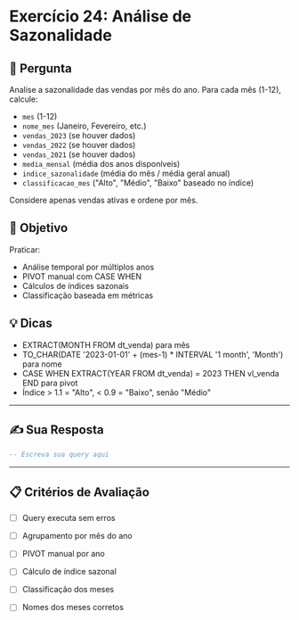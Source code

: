 # Exercício 24: Análise de Sazonalidade

## 📝 Pergunta

Analise a sazonalidade das vendas por mês do ano. Para cada mês (1-12), calcule:

- `mes` (1-12)
- `nome_mes` (Janeiro, Fevereiro, etc.)
- `vendas_2023` (se houver dados)
- `vendas_2022` (se houver dados)  
- `vendas_2021` (se houver dados)
- `media_mensal` (média dos anos disponíveis)
- `indice_sazonalidade` (média do mês / média geral anual)
- `classificacao_mes` ("Alto", "Médio", "Baixo" baseado no índice)

Considere apenas vendas ativas e ordene por mês.

## 🎯 Objetivo

Praticar:
- Análise temporal por múltiplos anos
- PIVOT manual com CASE WHEN
- Cálculos de índices sazonais
- Classificação baseada em métricas

## 💡 Dicas

- EXTRACT(MONTH FROM dt_venda) para mês
- TO_CHAR(DATE '2023-01-01' + (mes-1) * INTERVAL '1 month', 'Month') para nome
- CASE WHEN EXTRACT(YEAR FROM dt_venda) = 2023 THEN vl_venda END para pivot
- Índice > 1.1 = "Alto", < 0.9 = "Baixo", senão "Médio"

---

## ✍️ Sua Resposta

```sql
-- Escreva sua query aqui


```

---

## 📋 Critérios de Avaliação

- [ ] Query executa sem erros
- [ ] Agrupamento por mês do ano
- [ ] PIVOT manual por ano
- [ ] Cálculo de índice sazonal
- [ ] Classificação dos meses
- [ ] Nomes dos meses corretos

